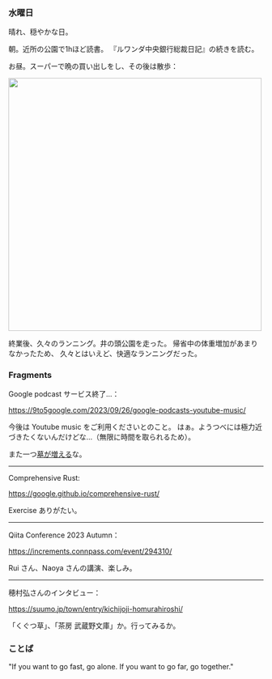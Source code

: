 ### 水曜日

晴れ、穏やかな日。

朝。近所の公園で1hほど読書。
『ルワンダ中央銀行総裁日記』の続きを読む。

お昼。スーパーで晩の買い出しをし、その後は散歩：

<img src="https://i.imgur.com/8mxv0Dp.jpg" width="500">

終業後、久々のランニング。井の頭公園を走った。
帰省中の体重増加があまりなかったため、
久々とはいえど、快適なランニングだった。

### Fragments

Google podcast サービス終了...：

https://9to5google.com/2023/09/26/google-podcasts-youtube-music/

今後は Youtube music をご利用くださいとのこと。
はぁ。ようつべには極力近づきたくないんだけどな...（無限に時間を取られるため）。

また一つ[墓が増える](https://gcemetery.co/)な。

---

Comprehensive Rust:

https://google.github.io/comprehensive-rust/

Exercise ありがたい。

---

Qiita Conference 2023 Autumn：

https://increments.connpass.com/event/294310/

Rui さん、Naoya さんの講演、楽しみ。

---

穂村弘さんのインタビュー：

https://suumo.jp/town/entry/kichijoji-homurahiroshi/

「くぐつ草」、「茶房 武蔵野文庫」か。行ってみるか。

### ことば

"If you want to go fast, go alone. If you want to go far, go together."


